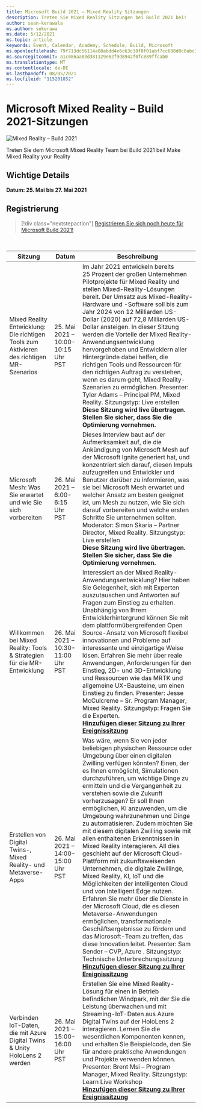 ```yaml
---
title: Microsoft Build 2021 – Mixed Reality Sitzungen
description: Treten Sie Mixed Reality Sitzungen bei Build 2021 bei!
author: sean-kerawala
ms.author: sekerawa
ms.date: 5/12/2021
ms.topic: article
keywords: Event, Calendar, Academy, Schedule, Build, Microsoft
ms.openlocfilehash: 79f713dc56114a88abdd4e6c63c38f8f01abf7cc608d0c0abc15a93d81eae98d
ms.sourcegitcommit: a1c086aa83d381129e62f9d8942f0fc889ffcab0
ms.translationtype: MT
ms.contentlocale: de-DE
ms.lasthandoff: 08/05/2021
ms.locfileid: "115201852"
---
```

# <a name="microsoft-mixed-reality---build-2021-sessions"></a>Microsoft Mixed Reality – Build 2021-Sitzungen

![Mixed Reality – Build 2021](images/mr_build_banner.png)

Treten Sie dem Microsoft Mixed Reality Team bei Build 2021 bei! Make Mixed Reality your Reality

## <a name="important-details"></a>Wichtige Details

**Datum: 25. Mai bis 27. Mai 2021**

## <a name="registration"></a>Registrierung

> [!div class="nextstepaction"] 
> [Registrieren Sie sich noch heute für Microsoft Build 2021!](https://register.build.microsoft.com/)

<br>

|Sitzung|Datum|Beschreibung|
|-------------|-------------|-----|
| Mixed Reality Entwicklung: Die richtigen Tools zum Aktivieren des richtigen MR-Szenarios|25. Mai 2021 – 10:00-10:15 Uhr PST|Im Jahr 2021 entwickeln bereits 25 Prozent der großen Unternehmen Pilotprojekte für Mixed Reality und stellen Mixed-Reality-Lösungen bereit. Der Umsatz aus Mixed-Reality-Hardware und -Software soll bis zum Jahr 2024 von 12 Milliarden US-Dollar (2020) auf 72,8 Milliarden US-Dollar ansteigen. In dieser Sitzung werden die Vorteile der Mixed Reality-Anwendungsentwicklung hervorgehoben und Entwicklern aller Hintergründe dabei helfen, die richtigen Tools und Ressourcen für den richtigen Auftrag zu verstehen, wenn es darum geht, Mixed Reality-Szenarien zu ermöglichen. Presenter: Tyler Adams – Principal PM, Mixed Reality. Sitzungstyp: Live erstellen <br><b>Diese Sitzung wird live übertragen. Stellen Sie sicher, dass Sie die Optimierung vornehmen.</b>|
| Microsoft Mesh: Was Sie erwartet und wie Sie sich vorbereiten|26. Mai 2021 – 6:00-6:15 Uhr PST|Dieses Interview baut auf der Aufmerksamkeit auf, die die Ankündigung von Microsoft Mesh auf der Microsoft Ignite generiert hat, und konzentriert sich darauf, diesen Impuls aufzugreifen und Entwickler und Benutzer darüber zu informieren, was sie bei Microsoft Mesh erwartet und welcher Ansatz am besten geeignet ist, um Mesh zu nutzen, wie Sie sich darauf vorbereiten und welche ersten Schritte Sie unternehmen sollten. Moderator: Simon Skaria – Partner Director, Mixed Reality. Sitzungstyp: Live erstellen<br><b>Diese Sitzung wird live übertragen. Stellen Sie sicher, dass Sie die Optimierung vornehmen.</b>|
| Willkommen bei Mixed Reality: Tools & Strategien für die MR-Entwicklung|26. Mai 2021 – 10:30-11:00 Uhr PST| Interessiert an der Mixed Reality-Anwendungsentwicklung? Hier haben Sie Gelegenheit, sich mit Experten auszutauschen und Antworten auf Fragen zum Einstieg zu erhalten. Unabhängig von Ihrem Entwicklerhintergrund können Sie mit dem plattformübergreifenden Open Source-Ansatz von Microsoft flexibel innovationen und Probleme auf interessante und einzigartige Weise lösen. Erfahren Sie mehr über reale Anwendungen, Anforderungen für den Einstieg, 2D- und 3D-Entwicklung und Ressourcen wie das MRTK und allgemeine UX-Bausteine, um einen Einstieg zu finden. Presenter: Jesse McCulcreme – Sr. Program Manager, Mixed Reality. Sitzungstyp: Fragen Sie die Experten.<br><b>[Hinzufügen dieser Sitzung zu Ihrer Ereignissitzung](https://mybuild.microsoft.com/sessions/6e69bf88-10ba-45a2-a2d0-bee591d703d5)</b>|
| Erstellen von Digital Twins-, Mixed Reality- und Metaverse-Apps|26. Mai 2021 – 14:00-15:00 Uhr PST|Was wäre, wenn Sie von jeder beliebigen physischen Ressource oder Umgebung über einen digitalen Zwilling verfügen könnten?  Einen, der es Ihnen ermöglicht, Simulationen durchzuführen, um wichtige Dinge zu ermitteln und die Vergangenheit zu verstehen sowie die Zukunft vorherzusagen? Er soll Ihnen ermöglichen, KI anzuwenden, um die Umgebung wahrzunehmen und Dinge zu automatisieren.  Zudem möchten Sie mit diesem digitalen Zwilling sowie mit allen enthaltenen Erkenntnissen in Mixed Reality interagieren.  All dies geschieht auf der Microsoft Cloud-Plattform mit zukunftsweisenden Unternehmen, die digitale Zwillinge, Mixed Reality, KI, IoT und die Möglichkeiten der intelligenten Cloud und von Intelligent Edge nutzen.  Erfahren Sie mehr über die Dienste in der Microsoft Cloud, die es diesen Metaverse-Anwendungen ermöglichen, transformationale Geschäftsergebnisse zu fördern und das Microsoft-Team zu treffen, das diese Innovation leitet. Presenter: Sam Sender – CVP, Azure . Sitzungstyp: Technische Unterbrechungssitzung<br><b>[Hinzufügen dieser Sitzung zu Ihrer Ereignissitzung](https://mybuild.microsoft.com/sessions/f06287c8-8e56-452f-ae2f-e739c2be4870)</b>|
| Verbinden IoT-Daten, die mit Azure Digital Twins & Unity HoloLens 2 werden|26. Mai 2021 – 15:00-16:00 Uhr PST| Erstellen Sie eine Mixed Reality-Lösung für einen in Betrieb befindlichen Windpark, mit der Sie die Leistung überwachen und mit Streaming-IoT-Daten aus Azure Digital Twins auf der HoloLens 2 interagieren. Lernen Sie die wesentlichen Komponenten kennen, und erhalten Sie Beispielcode, den Sie für andere praktische Anwendungen und Projekte verwenden können. Presenter: Brent Msi – Program Manager, Mixed Reality. Sitzungstyp: Learn Live Workshop<br><b>[Hinzufügen dieser Sitzung zu Ihrer Ereignissitzung](https://mybuild.microsoft.com/sessions/815a692f-398b-4772-ac18-c021f5116757)</b>|